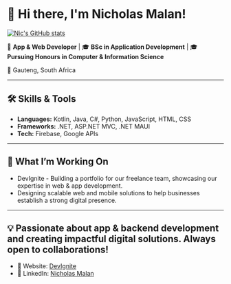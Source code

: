 # 👋 Hi there, I'm Nicholas Malan!
[![Nic's GitHub stats](https://github-readme-stats.vercel.app/api?username=UndeadRonin99)](https://github.com/anuraghazra/github-readme-stats)

🌟 **App & Web Developer** | 🎓 **BSc in Application Development** | 🎓 **Pursuing Honours in Computer & Information Science**

📍 Gauteng, South Africa  

---

## 🛠️ Skills & Tools
- **Languages:** Kotlin, Java, C#, Python, JavaScript, HTML, CSS
- **Frameworks:** .NET, ASP.NET MVC, .NET MAUI  
- **Tech:** Firebase, Google APIs  

---

## 🚀 What I’m Working On
- DevIgnite - Building a portfolio for our freelance team, showcasing our expertise in web & app development.
- Designing scalable web and mobile solutions to help businesses establish a strong digital presence.

---

## 💡 Passionate about app & backend development and creating impactful digital solutions. Always open to collaborations!

- 🔗 Website: [DevIgnite](https://devignite.co.za)
- 🔗 LinkedIn: [Nicholas Malan](https://www.linkedin.com/in/nicholas-malan-452279251/)

